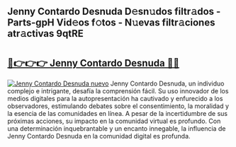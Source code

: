 ## Jenny Contardo Desnuda D𝚎sn𝚞dos filtr𝚊dos - Parts-gpH Vid𝚎os f𝚘tos - N𝚞evas filtr𝚊ciones atr𝚊ctivas 9qtRE

# <h2><a href="http://mbbi3uv.tromn.icu/?c=Jenny+Contardo+Desnuda">🔗👉👉👉 Jenny Contardo Desnuda 🔗🔗</a></h2>

[![Jenny Contardo Desnuda nuevo](https://i.imgur.com/pEAQMta.gif)](http://mbbi3uv.tromn.icu/?c=Jenny+Contardo+Desnuda)
Jenny Contardo Desnuda, un individuo complejo e intrigante, desafía la comprensión fácil. Su uso innovador de los medios digitales para la autopresentación ha cautivado y enfurecido a los observadores, estimulando debates sobre el consentimiento, la moralidad y la esencia de las comunidades en línea. A pesar de la incertidumbre de sus próximas acciones, su impacto en la comunidad virtual es profundo. Con una determinación inquebrantable y un encanto innegable, la influencia de Jenny Contardo Desnuda en la comunidad digital es profunda.
